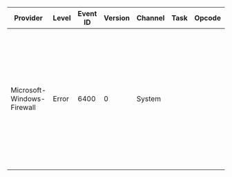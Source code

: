 Provider                    |  Level  |  Event ID  |  Version  |  Channel  |  Task  |  Opcode  |  Keyword  |  Message
----------------------------|---------|------------|-----------|-----------|--------|----------|-----------|-------------------------------------------------------------------------------------------------------------------------------------------------------------------------------------------------------------------------------------------------------------------------------------------------------------------------------------------------------------------------------------------------------------------------------------------------------------------------------------------------------------------------------
Microsoft-Windows-Firewall  |  Error  |  6400      |  0        |  System   |        |          |           |  An attempt to programmatically disable the Windows Defender Firewall using a call to INetFwProfile.FirewallEnabled(FALSE) interface was rejected because this API is not supported on Windows Vista. This has most likely occurred due to an application which is incompatible with Windows Vista. Please contact the application's vendor to make sure you have a Windows Vista compatible application version.Error Code:		E_NOTIMPLCaller Process Name:	{CallerProcessName}Process Id:		{ProcessId}Publisher:		{Publisher}